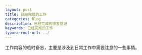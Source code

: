 ```yaml
---
layout: post
title: 已经完成的工作
categories: Blog
description: 已经完成的博客登记
keywords: 已经完成的工作
typora-root-url: ../
---
```

工作内容的临时备忘，主要是涉及到日常工作中需要注意的一些事情。

